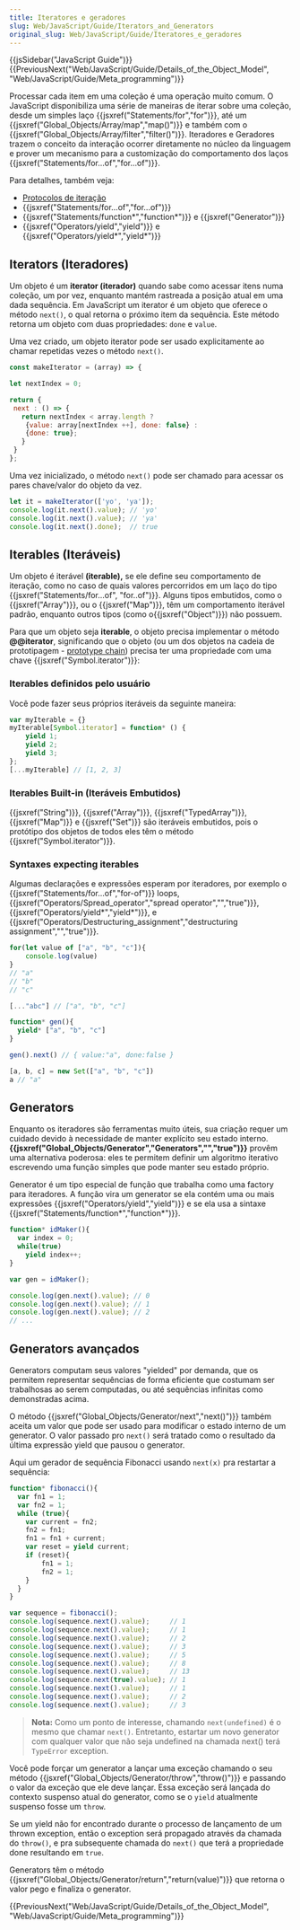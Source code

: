 ```yaml
---
title: Iteratores e geradores
slug: Web/JavaScript/Guide/Iterators_and_Generators
original_slug: Web/JavaScript/Guide/Iteratores_e_geradores
---
```

{{jsSidebar("JavaScript Guide")}} {{PreviousNext("Web/JavaScript/Guide/Details_of_the_Object_Model", "Web/JavaScript/Guide/Meta_programming")}}

Processar cada item em uma coleção é uma operação muito comum. O JavaScript disponibiliza uma série de maneiras de iterar sobre uma coleção, desde um simples laço {{jsxref("Statements/for","for")}}, até um {{jsxref("Global_Objects/Array/map","map()")}} e também com o {{jsxref("Global_Objects/Array/filter","filter()")}}. Iteradores e Geradores trazem o conceito da interação ocorrer diretamente no núcleo da linguagem e prover um mecanismo para a customização do comportamento dos laços {{jsxref("Statements/for...of","for...of")}}.

Para detalhes, também veja:

- [Protocolos de iteração](/pt-BR/docs/Web/JavaScript/Reference/Iteration_protocols)
- {{jsxref("Statements/for...of","for...of")}}
- {{jsxref("Statements/function*","function*")}} e {{jsxref("Generator")}}
- {{jsxref("Operators/yield","yield")}} e {{jsxref("Operators/yield*","yield*")}}

## Iterators (Iteradores)

Um objeto é um **iterator (iterador)** quando sabe como acessar itens numa coleção, um por vez, enquanto mantém rastreada a posição atual em uma dada sequência. Em JavaScript um iterator é um objeto que oferece o método `next()`, o qual retorna o próximo item da sequência. Este método retorna um objeto com duas propriedades: `done` e `value`.

Uma vez criado, um objeto iterator pode ser usado explicitamente ao chamar repetidas vezes o método `next()`.

```js
const makeIterator = (array) => {

let nextIndex = 0;

return {
 next : () => {
   return nextIndex < array.length ?
    {value: array[nextIndex ++], done: false} :
    {done: true};
   }
 }
};
```

Uma vez inicializado, o método `next()` pode ser chamado para acessar os pares chave/valor do objeto da vez.

```js
let it = makeIterator(['yo', 'ya']);
console.log(it.next().value); // 'yo'
console.log(it.next().value); // 'ya'
console.log(it.next().done);  // true
```

## Iterables (Iteráveis)

Um objeto é iterável **(iterable),** se ele define seu comportamento de iteração, como no caso de quais valores percorridos em um laço do tipo {{jsxref("Statements/for...of", "for..of")}}. Alguns tipos embutidos, como o {{jsxref("Array")}}, ou o {{jsxref("Map")}}, têm um comportamento iterável padrão, enquanto outros tipos (como o{{jsxref("Object")}}) não possuem.

Para que um objeto seja **iterable**, o objeto precisa implementar o método **@@iterator**, significando que o objeto (ou um dos objetos na cadeia de prototipagem - [prototype chain](/pt-BR/docs/Web/JavaScript/Guide/Inheritance_and_the_prototype_chain)) precisa ter uma propriedade com uma chave {{jsxref("Symbol.iterator")}}:

### Iterables definidos pelo usuário

Você pode fazer seus próprios iteráveis da seguinte maneira:

```js
var myIterable = {}
myIterable[Symbol.iterator] = function* () {
    yield 1;
    yield 2;
    yield 3;
};
[...myIterable] // [1, 2, 3]
```

### Iterables Built-in (Iteráveis Embutidos)

{{jsxref("String")}}, {{jsxref("Array")}}, {{jsxref("TypedArray")}}, {{jsxref("Map")}} e {{jsxref("Set")}} são iteráveis embutidos, pois o protótipo dos objetos de todos eles têm o método {{jsxref("Symbol.iterator")}}.

### Syntaxes expecting iterables

Algumas declarações e expressões esperam por iteradores, por exemplo o {{jsxref("Statements/for...of","for-of")}} loops, {{jsxref("Operators/Spread_operator","spread operator","","true")}}, {{jsxref("Operators/yield*","yield*")}}, e {{jsxref("Operators/Destructuring_assignment","destructuring assignment","","true")}}.

```js
for(let value of ["a", "b", "c"]){
    console.log(value)
}
// "a"
// "b"
// "c"

[..."abc"] // ["a", "b", "c"]

function* gen(){
  yield* ["a", "b", "c"]
}

gen().next() // { value:"a", done:false }

[a, b, c] = new Set(["a", "b", "c"])
a // "a"
```

## Generators

Enquanto os iteradores são ferramentas muito úteis, sua criação requer um cuidado devido à necessidade de manter explícito seu estado interno. **{{jsxref("Global_Objects/Generator","Generators","","true")}}** provêm uma alternativa poderosa: eles te permitem definir um algoritmo iterativo escrevendo uma função simples que pode manter seu estado próprio.

Generator é um tipo especial de função que trabalha como uma factory para iteradores. A função vira um generator se ela contém uma ou mais expressões {{jsxref("Operators/yield","yield")}} e se ela usa a sintaxe {{jsxref("Statements/function*","function*")}}.

```js
function* idMaker(){
  var index = 0;
  while(true)
    yield index++;
}

var gen = idMaker();

console.log(gen.next().value); // 0
console.log(gen.next().value); // 1
console.log(gen.next().value); // 2
// ...
```

## Generators avançados

Generators computam seus valores "yielded" por demanda, que os permitem representar sequências de forma eficiente que costumam ser trabalhosas ao serem computadas, ou até sequências infinitas como demonstradas acima.

O método {{jsxref("Global_Objects/Generator/next","next()")}} também aceita um valor que pode ser usado para modificar o estado interno de um generator. O valor passado pro `next()` será tratado como o resultado da última expressão yield que pausou o generator.

Aqui um gerador de sequência Fibonacci usando `next(x)` pra restartar a sequência:

```js
function* fibonacci(){
  var fn1 = 1;
  var fn2 = 1;
  while (true){
    var current = fn2;
    fn2 = fn1;
    fn1 = fn1 + current;
    var reset = yield current;
    if (reset){
        fn1 = 1;
        fn2 = 1;
    }
  }
}

var sequence = fibonacci();
console.log(sequence.next().value);     // 1
console.log(sequence.next().value);     // 1
console.log(sequence.next().value);     // 2
console.log(sequence.next().value);     // 3
console.log(sequence.next().value);     // 5
console.log(sequence.next().value);     // 8
console.log(sequence.next().value);     // 13
console.log(sequence.next(true).value); // 1
console.log(sequence.next().value);     // 1
console.log(sequence.next().value);     // 2
console.log(sequence.next().value);     // 3
```

> **Nota:** Como um ponto de interesse, chamando `next(undefined)` é o mesmo que chamar `next()`. Entretanto, estartar um novo generator com qualquer valor que não seja undefined na chamada next() terá `TypeError` exception.

Você pode forçar um generator a lançar uma exceção chamando o seu método {{jsxref("Global_Objects/Generator/throw","throw()")}} e passando o valor da exceção que ele deve lançar. Essa exceção será lançada do contexto suspenso atual do generator, como se o `yield` atualmente suspenso fosse um `throw`.

Se um yield não for encontrado durante o processo de lançamento de um thrown exception, então o exception será propagado através da chamada do `throw()`, e pra subsequente chamada do `next()` que terá a propriedade done resultando em `true`.

Generators têm o método {{jsxref("Global_Objects/Generator/return","return(value)")}} que retorna o valor pego e finaliza o generator.

{{PreviousNext("Web/JavaScript/Guide/Details_of_the_Object_Model", "Web/JavaScript/Guide/Meta_programming")}}
